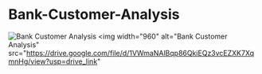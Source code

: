 # Bank-Customer-Analysis
![Bank Customer Analysis]("https://drive.google.com/file/d/1VWmaNAlBqp86QkiEQz3vcEZXK7XqmnHg/view?usp=drive_link")
<img width="960" alt="Bank Customer Analysis" src="https://drive.google.com/file/d/1VWmaNAlBqp86QkiEQz3vcEZXK7XqmnHg/view?usp=drive_link"
>
